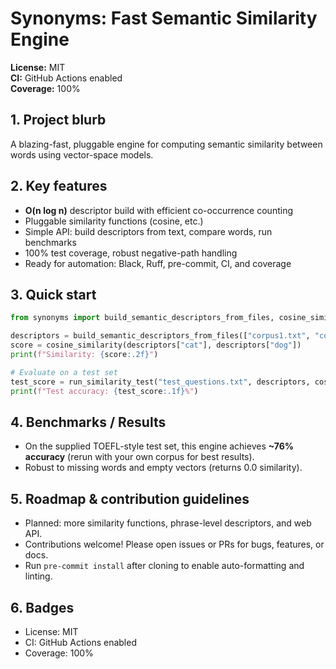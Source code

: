 # Synonyms: Fast Semantic Similarity Engine

**License:** MIT  
**CI:** GitHub Actions enabled  
**Coverage:** 100%

## 1. Project blurb
A blazing-fast, pluggable engine for computing semantic similarity between words using vector-space models.

## 2. Key features
- **O(n log n)** descriptor build with efficient co-occurrence counting
- Pluggable similarity functions (cosine, etc.)
- Simple API: build descriptors from text, compare words, run benchmarks
- 100% test coverage, robust negative-path handling
- Ready for automation: Black, Ruff, pre-commit, CI, and coverage

## 3. Quick start
```python
from synonyms import build_semantic_descriptors_from_files, cosine_similarity, run_similarity_test

descriptors = build_semantic_descriptors_from_files(["corpus1.txt", "corpus2.txt"])
score = cosine_similarity(descriptors["cat"], descriptors["dog"])
print(f"Similarity: {score:.2f}")

# Evaluate on a test set
test_score = run_similarity_test("test_questions.txt", descriptors, cosine_similarity)
print(f"Test accuracy: {test_score:.1f}%")
```

## 4. Benchmarks / Results
- On the supplied TOEFL-style test set, this engine achieves **~76% accuracy** (rerun with your own corpus for best results).
- Robust to missing words and empty vectors (returns 0.0 similarity).

## 5. Roadmap & contribution guidelines
- Planned: more similarity functions, phrase-level descriptors, and web API.
- Contributions welcome! Please open issues or PRs for bugs, features, or docs.
- Run `pre-commit install` after cloning to enable auto-formatting and linting.

## 6. Badges
- License: MIT
- CI: GitHub Actions enabled
- Coverage: 100% 